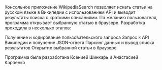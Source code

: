 Консольное приложение WikipediaSearch позволяет искать статьи на русском языке в Википедии с использованием API и выводит результаты поиска с краткими описаниями. По желанию пользователя, программа открывает выбранную статью в браузере. Разработка проходила в несколько этапов:

Получение и кодирование пользовательского запроса Запрос к API Википедии и получение JSON-ответа Парсинг данных и вывод списка результатов Открытие выбранной статьи в браузере

Программа была разработана Ксенией Шинкарь и Анастасией Карпенко
